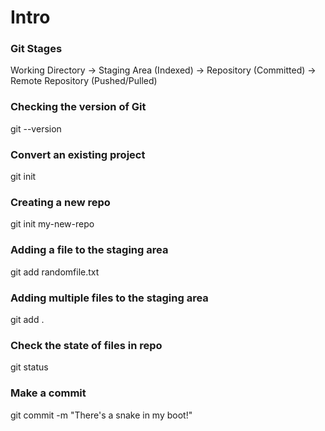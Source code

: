 # Intro

### Git Stages
Working Directory -> Staging Area (Indexed) -> Repository (Committed) -> Remote Repository (Pushed/Pulled)

### Checking the version of Git
git --version

### Convert an existing project
git init

### Creating a new repo
git init my-new-repo

### Adding a file to the staging area
git add randomfile.txt

### Adding multiple files to the staging area
git add .

### Check the state of files in repo
git status

### Make a commit
git commit -m "There's a snake in my boot!"